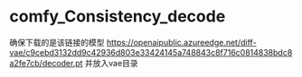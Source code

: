 # comfy_Consistency_decode
确保下载的是该链接的模型 https://openaipublic.azureedge.net/diff-vae/c9cebd3132dd9c42936d803e33424145a748843c8f716c0814838bdc8a2fe7cb/decoder.pt 并放入vae目录
